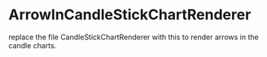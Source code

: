 # ArrowInCandleStickChartRenderer
replace the file CandleStickChartRenderer with this to render arrows in the candle charts.

